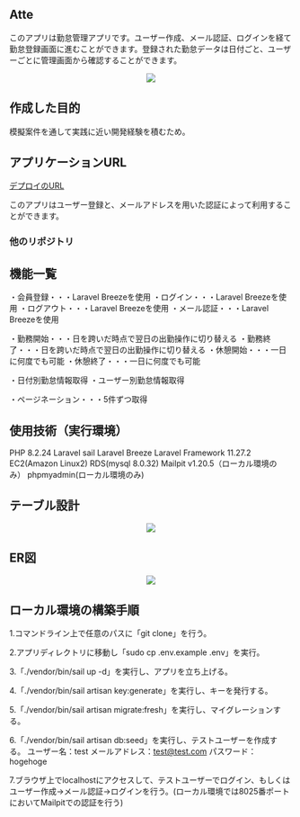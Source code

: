 ## Atte

このアプリは勤怠管理アプリです。ユーザー作成、メール認証、ログインを経て勤怠登録画面に進むことができます。登録された勤怠データは日付ごと、ユーザーごとに管理画面から確認することができます。

<p align="center">
<img src="https://github.com/user-attachments/assets/3d4b0e18-1b9c-4afa-ad34-04d2cecfd977">
</p>

## 作成した目的

模擬案件を通して実践に近い開発経験を積むため。

## アプリケーションURL

[デプロイのURL](http://54.238.66.93/)

このアプリはユーザー登録と、メールアドレスを用いた認証によって利用することができます。

### 他のリポジトリ

## 機能一覧

・会員登録・・・Laravel Breezeを使用
・ログイン・・・Laravel Breezeを使用
・ログアウト・・・Laravel Breezeを使用
・メール認証・・・Laravel Breezeを使用

・勤務開始・・・日を跨いだ時点で翌日の出勤操作に切り替える
・勤務終了・・・日を跨いだ時点で翌日の出勤操作に切り替える
・休憩開始・・・一日に何度でも可能
・休憩終了・・・一日に何度でも可能

・日付別勤怠情報取得
・ユーザー別勤怠情報取得

・ページネーション・・・5件ずつ取得

## 使用技術（実行環境）

PHP 8.2.24
Laravel sail
Laravel Breeze
Laravel Framework 11.27.2
EC2(Amazon Linux2)
RDS(mysql 8.0.32)
Mailpit v1.20.5（ローカル環境のみ）
phpmyadmin(ローカル環境のみ)

## テーブル設計

<p align="center">
<img src="https://github.com/user-attachments/assets/8a11063e-6d99-4c15-8457-98f04e7bee1b">
</p>

## ER図

<p align="center">
<img src="https://github.com/user-attachments/assets/c02a7bd0-7801-46ea-b3e3-08e55cb910c6">
</p>

## ローカル環境の構築手順

1.コマンドライン上で任意のパスに「git clone」を行う。

2.アプリディレクトリに移動し「sudo cp .env.example .env」を実行。

3.「./vendor/bin/sail up -d」を実行し、アプリを立ち上げる。

4.「./vendor/bin/sail artisan key:generate」を実行し、キーを発行する。

5.「./vendor/bin/sail artisan migrate:fresh」を実行し、マイグレーションする。

6.「./vendor/bin/sail artisan db:seed」を実行し、テストユーザーを作成する。
    ユーザー名：test
    メールアドレス：test@test.com
    パスワード：hogehoge

7.ブラウザ上でlocalhostにアクセスして、テストユーザーでログイン、もしくはユーザー作成→メール認証→ログインを行う。(ローカル環境では8025番ポートにおいてMailpitでの認証を行う)